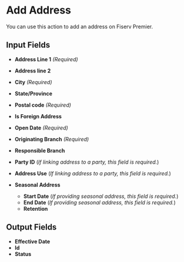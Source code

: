 # Add Address

You can use this action to add an address on Fiserv Premier.

## Input Fields

- **Address Line 1** *(Required)*
- **Address line 2**
- **City** *(Required)*
- **State/Province**
- **Postal code** *(Required)*
- **Is Foreign Address**
- **Open Date** *(Required)*
- **Originating Branch** *(Required)*
- **Responsible Branch**
- **Party ID** (*If linking address to a party, this field is required.*)
- **Address Use** (*If linking address to a party, this field is required.*)

- **Seasonal Address**
  - **Start Date** (*If providing seasonal address, this field is required.*)
  - **End Date** (*If providing seasonal address, this field is required.*)
  - **Retention**

## Output Fields

- **Effective Date**
- **Id**
- **Status**
